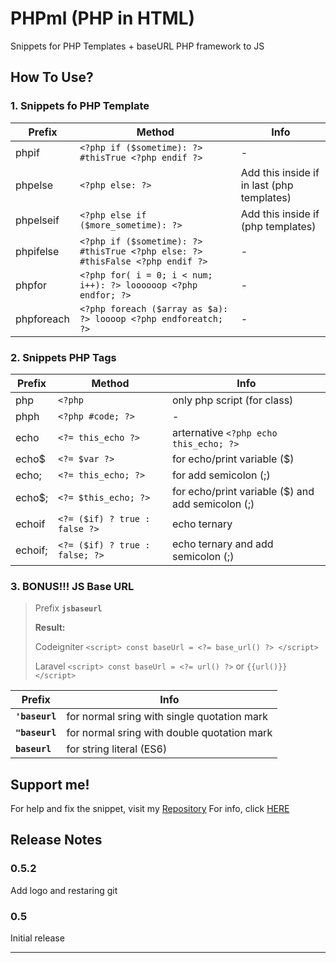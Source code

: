 # PHPml (PHP in HTML)

Snippets for PHP Templates + baseURL PHP framework to JS

## How To Use?

### 1. Snippets fo PHP Template

| Prefix     | Method                                                                        | Info                                       |
| ---------- | ----------------------------------------------------------------------------- | ------------------------------------------ |
| phpif      | `<?php if ($sometime): ?> #thisTrue <?php endif ?>`                           | -                                          |
| phpelse    | `<?php else: ?>`                                                              | Add this inside if in last (php templates) |
| phpelseif  | `<?php else if ($more_sometime): ?>`                                          | Add this inside if (php templates)         |
| phpifelse  | `<?php if ($sometime): ?> #thisTrue <?php else: ?> #thisFalse <?php endif ?>` | -                                          |
| phpfor     | `<?php for( i = 0; i < num; i++): ?> loooooop <?php endfor; ?>`               | -                                          |
| phpforeach | `<?php foreach ($array as $a): ?> loooop <?php endforeatch; ?>`               | -                                          |

### 2. Snippets PHP Tags

| Prefix  | Method                         | Info                                               |
| ------- | ------------------------------ | -------------------------------------------------- |
| php     | `<?php`                        | only php script (for class)                        |
| phph    | `<?php #code; ?>`              | -                                                  |
| echo    | `<?= this_echo ?>`             | arternative `<?php echo this_echo; ?>`             |
| echo\$  | `<?= $var ?>`                  | for echo/print variable (\$)                       |
| echo;   | `<?= this_echo; ?>`            | for add semicolon (;)                              |
| echo\$; | `<?= $this_echo; ?>`           | for echo/print variable (\$) and add semicolon (;) |
| echoif  | `<?= ($if) ? true : false ?>`  | echo ternary                                       |
| echoif; | `<?= ($if) ? true : false; ?>` | echo ternary and add semicolon (;)                 |

### 3. BONUS!!! JS Base URL

> Prefix **`jsbaseurl`**
>
> **Result:**
>
> Codeigniter
> `<script> const baseUrl = <?= base_url() ?> </script>`
>
> Laravel
> `<script> const baseUrl = <?= url() ?>` or `{{url()}} </script>`

| Prefix         | Info                                        |
| -------------- | ------------------------------------------- |
| **`'baseurl`** | for normal sring with single quotation mark |
| **`"baseurl`** | for normal sring with double quotation mark |
| **`baseurl`**  | for string literal (ES6)                    |

## Support me!

For help and fix the snippet, visit my [Repository]()
For info, click [HERE](http://yansaan.indoweb.xyz/support)

## Release Notes

### 0.5.2

Add logo and restaring git

### 0.5

Initial release

---
